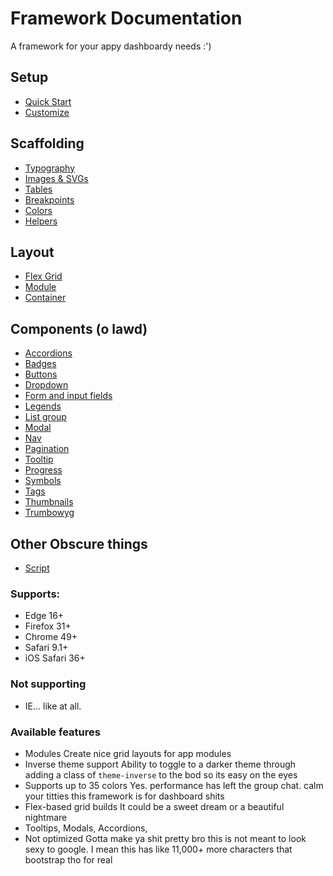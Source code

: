 # Framework Documentation
A framework for your appy dashboardy needs :')


##	Setup
*	[Quick Start](docs/sections/setup/quickstart.md)
*	[Customize](docs/sections/setup/customize.md)

##	Scaffolding
*	[Typography](docs/sections/scaffolding/typography.md)
*	[Images & SVGs](docs/sections/scaffolding/images.md)
*	[Tables](docs/sections/scaffolding/table.md)
*	[Breakpoints](docs/sections/scaffolding/breakpoint.md)
*	[Colors](docs/sections/scaffolding/colors.md)
*	[Helpers](docs/sections/scaffolding/helpers.md)

##	Layout
*	[Flex Grid](docs/sections/layout/flexgrid.md)
*	[Module](docs/sections/layout/module.md)
*	[Container](docs/sections/layout/container.md)

##	Components (o lawd)
*	[Accordions](docs/sections/components/accordion.md)
*	[Badges](docs/sections/components/badge.md)
*	[Buttons](docs/sections/components/button.md)
*	[Dropdown](docs/sections/components/dropdown.md)
*	[Form and input fields](docs/sections/components/form.md)
*	[Legends](docs/sections/components/legend.md)
*	[List group](docs/sections/components/list-group.md)
*	[Modal](docs/sections/components/modal.md)
*	[Nav](docs/sections/components/nav.md)
*	[Pagination](docs/sections/components/pagination.md)
*	[Tooltip](docs/sections/components/tooltip.md)
*	[Progress](docs/sections/components/progress.md)
*	[Symbols](docs/sections/components/symbol.md)
*	[Tags](docs/sections/components/tag.md)
*	[Thumbnails](docs/sections/components/thumbnail.md)
*	[Trumbowyg](docs/sections/components/trumbowyg.md)

##	Other Obscure things
*	[Script](docs/sections/components/other/script.md)

### Supports:
*	Edge 16+
*	Firefox 31+
*	Chrome 49+
*	Safari 9.1+
*	iOS Safari 36+

### Not supporting
*	IE... like at all.


###	Available features
*	Modules
	Create nice grid layouts for app modules
*	Inverse theme support
	Ability to toggle to a darker theme through adding a class of `theme-inverse` to the bod so its easy on the eyes
*	Supports up to 35 colors
	Yes. performance has left the group chat. calm your titties this framework is for dashboard shits
*	Flex-based grid builds
	It could be a sweet dream or a beautiful nightmare
*	Tooltips, Modals, Accordions, 
*	Not optimized
	Gotta make ya shit pretty bro this is not meant to look sexy to google. I mean this has like 11,000+ more characters that bootstrap tho for real

